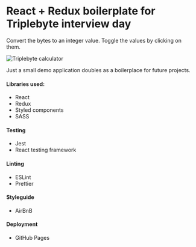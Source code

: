 # React + Redux boilerplate for Triplebyte interview day

Convert the bytes to an integer value. Toggle the values by clicking on them.

![Triplebyte calculator](https://imgur.com/ypFWAnI.jpg)

Just a small demo application doubles as a boilerplace for future projects.

#### Libraries used:

- React
- Redux
- Styled components
- SASS

#### Testing

- Jest
- React testing framework

#### Linting

- ESLint
- Prettier

#### Styleguide

- AirBnB

#### Deployment

- GitHub Pages
